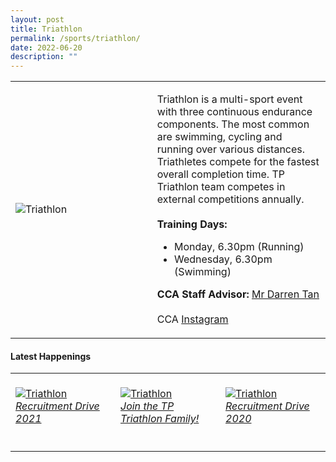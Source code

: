 ```yaml
---
layout: post
title: Triathlon
permalink: /sports/triathlon/
date: 2022-06-20
description: ""
---
```

<table>
    <tr>
        <td style="width:45%"><image src="/images/Sports/TRIATHLON.png" style="display:block;margin-left:auto;margin-right:auto;" alt="Triathlon"></image></td>
        <td>
            <p>
                Triathlon is a multi-sport event with three continuous endurance components. The most common are swimming, cycling and running over various distances. Triathletes compete for the fastest overall completion time. TP Triathlon team competes in external competitions annually.<br>
                <br>
                <b>Training Days:</b><br>
                <ul>
                    <li>Monday, 6.30pm (Running)</li>
                    <li>Wednesday, 6.30pm (Swimming)</li>
                </ul>
              </p>
              <p>
                <b>CCA Staff Advisor:</b> <a href="mailto:darrent@tp.edu.sg">Mr Darren Tan</a><br>
                <br>
                CCA <a href="https://www.instagram.com/tptriathlon">Instagram</a>
            </p>
        </td>
    </tr>
</table>

#### Latest Happenings

<table>
    <tr>
        <td style="width:33%"><br>
            <a href="https://www.instagram.com/p/CN9pVtanc1R">
                <image src="/images/Sports/TRIATHLON_Recruitment Drive 2021.png" style="display:block;margin-left:auto;margin-right:auto;" alt="Triathlon">
                <h6 style="margin-top:0%">Recruitment Drive 2021</h6>
                </image>
            </a>
        </td>
        <td style="width:33%"><br>
            <a href="https://www.instagram.com/p/CAFCC7gH1FC/">
                <image src="/images/Sports/TRIATHLON_Join the TP Triathlon Family!.png" style="display:block;margin-left:auto;margin-right:auto;" alt="Triathlon">
                <h6 style="margin-top:0%">Join the TP Triathlon Family!</h6>
                </image>
            </a>
        </td>
        <td style="width:33%"><br>
            <a href="https://www.instagram.com/p/CACH8TNHeIh/">
                <image src="/images/Sports/TRIATHLON_Recruitment Drive 2020.png" style="display:block;margin-left:auto;margin-right:auto;" alt="Triathlon">
                <h6 style="margin-top:0%">Recruitment Drive 2020</h6>
                </image>
            </a>
        </td>
    </tr>
</table>